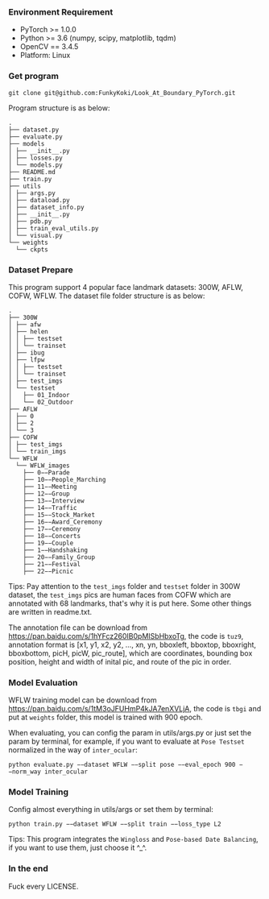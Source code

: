 ### Environment Requirement

+ PyTorch >= 1.0.0
+ Python >=  3.6 (numpy, scipy, matplotlib, tqdm)
+ OpenCV == 3.4.5
+ Platform: Linux

### Get program

```git clone git@github.com:FunkyKoki/Look_At_Boundary_PyTorch.git```

Program structure is as below:

```
.
├── dataset.py
├── evaluate.py
├── models
│ ├── __init__.py
│ ├── losses.py
│ └── models.py
├── README.md
├── train.py
├── utils
│ ├── args.py
│ ├── dataload.py
│ ├── dataset_info.py
│ ├── __init__.py
│ ├── pdb.py
│ ├── train_eval_utils.py
│ └── visual.py
└── weights
  └── ckpts
```

### Dataset Prepare

This program support 4 popular face landmark datasets: 300W, AFLW, COFW, WFLW. The dataset file folder structure is as below:

```angular2
.
├── 300W
│ ├── afw
│ ├── helen
│ │ ├── testset
│ │ └── trainset
│ ├── ibug
│ ├── lfpw
│ │ ├── testset
│ │ └── trainset
│ ├── test_imgs
│ └── testset
│   ├── 01_Indoor
│   └── 02_Outdoor
├── AFLW
│ ├── 0
│ ├── 2
│ └── 3
├── COFW
│ ├── test_imgs
│ └── train_imgs
└── WFLW
  └── WFLW_images
    ├── 0−−Parade
    ├── 10−−People_Marching
    ├── 11−−Meeting
    ├── 12−−Group
    ├── 13−−Interview
    ├── 14−−Traffic
    ├── 15−−Stock_Market
    ├── 16−−Award_Ceremony
    ├── 17−−Ceremony
    ├── 18−−Concerts
    ├── 19−−Couple
    ├── 1−−Handshaking
    ├── 20−−Family_Group
    ├── 21−−Festival
    ├── 22−−Picnic
```

Tips: Pay attention to the ```test_imgs``` folder and ```testset``` folder in 300W dataset, the ```test_imgs``` pics are human faces from COFW which are annotated with 68 landmarks, that's why it is put here. Some other things are written in readme.txt.

The annotation file can be download from https://pan.baidu.com/s/1hYFcz260IB0pMISbHbxoTg, the code is ```tuz9```, annotation format is \[x1, y1, x2, y2, …, xn, yn, bboxleft, bboxtop, bboxright, bboxbottom, picH, picW, pic_route\], which are coordinates, bounding box position, height and width of inital pic, and route of the pic in order.

### Model Evaluation

WFLW training model can be download from https://pan.baidu.com/s/1tM3oJFUHmP4kJA7enXVLjA, the code is ```tbgi``` and put at ```weights``` folder,  this model is trained with 900 epoch.

When evaluating, you can config the param in utils/args.py or just set the param by terminal, for example, if you want to evaluate at ```Pose Testset``` normalized in the way of ```inter_ocular```:

```python evaluate.py −−dataset WFLW −−split pose −−eval_epoch 900 −−norm_way inter_ocular```

### Model Training

Config almost everything in utils/args or set them by terminal:

```python train.py −−dataset WFLW −−split train −−loss_type L2```

Tips: This program integrates the ```Wingloss``` and ```Pose-based Date Balancing```, if you want to use them, just choose it ^_^.

### In the end

Fuck every LICENSE.
